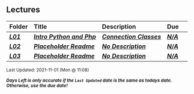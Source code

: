 ## Lectures

| Folder | Title | Description | Due |  |
|:------|:------|:------|:------|:-----:|
| ***<a href="https://github.com/rugbyprof/5303-Adv-Database/tree/master/Lectures/L01">L01</a>*** | ***<a href="https://github.com/rugbyprof/5303-Adv-Database/tree/master/Lectures/L01"> Intro Python and Php </a>*** | ***<a href="https://github.com/rugbyprof/5303-Adv-Database/tree/master/Lectures/L01"> Connection Classes</a>*** | ***<a href="https://github.com/rugbyprof/5303-Adv-Database/tree/master/Lectures/L01">N/A</a>*** |  |
| ***<a href="https://github.com/rugbyprof/5303-Adv-Database/tree/master/Lectures/L02">L02</a>*** | ***<a href="https://github.com/rugbyprof/5303-Adv-Database/tree/master/Lectures/L02"> Placeholder Readme </a>*** | ***<a href="https://github.com/rugbyprof/5303-Adv-Database/tree/master/Lectures/L02"> No Description</a>*** | ***<a href="https://github.com/rugbyprof/5303-Adv-Database/tree/master/Lectures/L02">N/A</a>*** |  |
| ***<a href="https://github.com/rugbyprof/5303-Adv-Database/tree/master/Lectures/L03">L03</a>*** | ***<a href="https://github.com/rugbyprof/5303-Adv-Database/tree/master/Lectures/L03"> Placeholder Readme </a>*** | ***<a href="https://github.com/rugbyprof/5303-Adv-Database/tree/master/Lectures/L03"> No Description</a>*** | ***<a href="https://github.com/rugbyprof/5303-Adv-Database/tree/master/Lectures/L03">N/A</a>*** |  |

<sup>Last Updated: 2021-11-01 (Mon @ 11:08)</sup> 

<sup>***Days Left is only accurate if the `Last Updated` date is the same as todays date. Otherwise, use the due date!***</sup> 